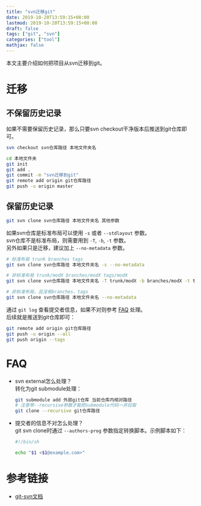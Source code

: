 ```yaml
---
title: "svn迁移git"
date: 2019-10-20T13:59:15+08:00
lastmod: 2019-10-20T13:59:15+08:00
draft: false
tags: ["git", "svn"]
categories: ["tool"]
mathjax: false
---
```


本文主要介绍如何把项目从svn迁移到git。  
<!--more-->

# 迁移
## 不保留历史记录
如果不需要保留历史记录，那么只要svn checkout干净版本后推送到git仓库即可。  
```sh
svn checkout svn仓库路径 本地文件夹名

cd 本地文件夹
git init
git add .
git commit -m "svn迁移到git"
git remote add origin git仓库路径
git push -u origin master
```

## 保留历史记录
```sh
git svn clone svn仓库路径 本地文件夹名 其他参数
```
如果svn仓库是标准布局可以使用 `-s` 或者 `--stdlayout` 参数。  
svn仓库不是标准布局，则需要用到 `-T`, `-b`, `-t` 参数。  
另外如果只是迁移，建议加上 `--no-metadata` 参数。  

```sh
# 标准布局 trunk branches tags
git svn clone svn仓库路径 本地文件夹名 -s --no-metadata

# 非标准布局 trunk/modX branches/modX tags/modX
git svn clone svn仓库路径 本地文件夹名 -T trunk/modX -b branches/modX -t tags/modX --no-metadata

# 非标准布局，且没有branches、tags
git svn clone svn仓库路径 本地文件夹名 --no-metadata
```
通过 `git log` 查看提交者信息，如果不对则参考 [FAQ](#faq) 处理。  
后续就是推送到git仓库即可：  
```sh
git remote add origin git仓库路径
git push -u origin --all
git push origin --tags
```

# FAQ
- svn external怎么处理？  
  转化为git submodule处理：  
  ```sh
  git submodule add 外部git仓库 当前仓库内相对路径
  # 注意带--recursive参数才能把submodule代码一并拉取
  git clone --recursive git仓库路径
  ```

- 提交者的信息不对怎么处理？  
  git svn clone时通过 `--authors-prog` 参数指定转换脚本。示例脚本如下：  
  ```sh
  #!/bin/sh
  
  echo "$1 <$1@example.com>"
  ```

# 参考链接
- [git-svn文档](https://git-scm.com/docs/git-svn)
